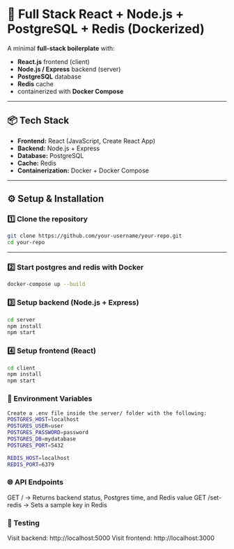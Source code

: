 # 🚀 Full Stack React + Node.js + PostgreSQL + Redis (Dockerized)

A minimal **full-stack boilerplate** with:

- **React.js** frontend (client)
- **Node.js / Express** backend (server)
- **PostgreSQL** database
- **Redis** cache
- containerized with **Docker Compose**

---

## 📦 Tech Stack

- **Frontend:** React (JavaScript, Create React App)
- **Backend:** Node.js + Express
- **Database:** PostgreSQL
- **Cache:** Redis
- **Containerization:** Docker + Docker Compose

---

## ⚙️ Setup & Installation

### 1️⃣ Clone the repository

```bash
git clone https://github.com/your-username/your-repo.git
cd your-repo
```

---

### 2️⃣ Start postgres and redis with Docker

```bash
docker-compose up --build
```

### 3️⃣ Setup backend (Node.js + Express)
```bash
cd server
npm install
npm start
```
### 4️⃣ Setup frontend (React)
``` bash
cd client
npm install
npm start
```

### 🔑 Environment Variables
```bash
Create a .env file inside the server/ folder with the following:
POSTGRES_HOST=localhost
POSTGRES_USER=user
POSTGRES_PASSWORD=password
POSTGRES_DB=mydatabase
POSTGRES_PORT=5432

REDIS_HOST=localhost
REDIS_PORT=6379
```

### 🌐 API Endpoints
GET / → Returns backend status, Postgres time, and Redis value
GET /set-redis → Sets a sample key in Redis

### 🧪 Testing
Visit backend: http://localhost:5000
Visit frontend: http://localhost:3000








